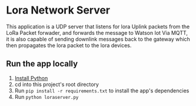 # Lora Network Server

This application is a UDP server that listens for lora Uplink packets from the LoRa Packet forwader, and forwards the message to Watson Iot Via MQTT, it is also capable of sending downlink messages back to the gateway which then propagates the lora packet to the lora devices.  

## Run the app locally

1. [Install Python][]
1. cd into this project's root directory
1. Run `pip install -r requirements.txt` to install the app's dependencies
1. Run `python loraserver.py`


[Install Python]: https://www.python.org/downloads/
